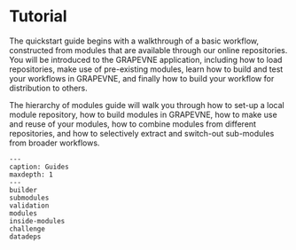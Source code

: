 # Tutorial

The quickstart guide begins with a walkthrough of a basic workflow, constructed
from modules that are available through our online repositories. You will be
introduced to the GRAPEVNE application, including how to load repositories,
make use of pre-existing modules, learn how to build and test your workflows in
GRAPEVNE, and finally how to build your workflow for distribution to others.

The hierarchy of modules guide will walk you through how to set-up a local
module repository, how to build modules in GRAPEVNE, how to make use and reuse
of your modules, how to combine modules from different repositories, and how
to selectively extract and switch-out sub-modules from broader workflows.

```{toctree}
---
caption: Guides
maxdepth: 1
---
builder
submodules
validation
modules
inside-modules
challenge
datadeps
```
